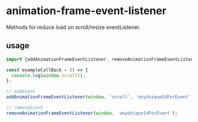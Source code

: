 # animation-frame-event-listener

Methods for reduce load on scroll/resize eventListener.

## usage

```js
import {addAnimationFrameEventListener, removeAnimationFrameEventListener} from 'animation-frame-event-listener';

const exampleCallBack = () => {
  console.log(window.scrollY);
};

// addEvent
addAnimationFrameEventListener(window, 'scroll', 'anyUniqueIdForEvent', exampleCallBack);

// removeEvent
removeAnimationFrameEventListener(window, 'anyUniqueIdForEvent');
```